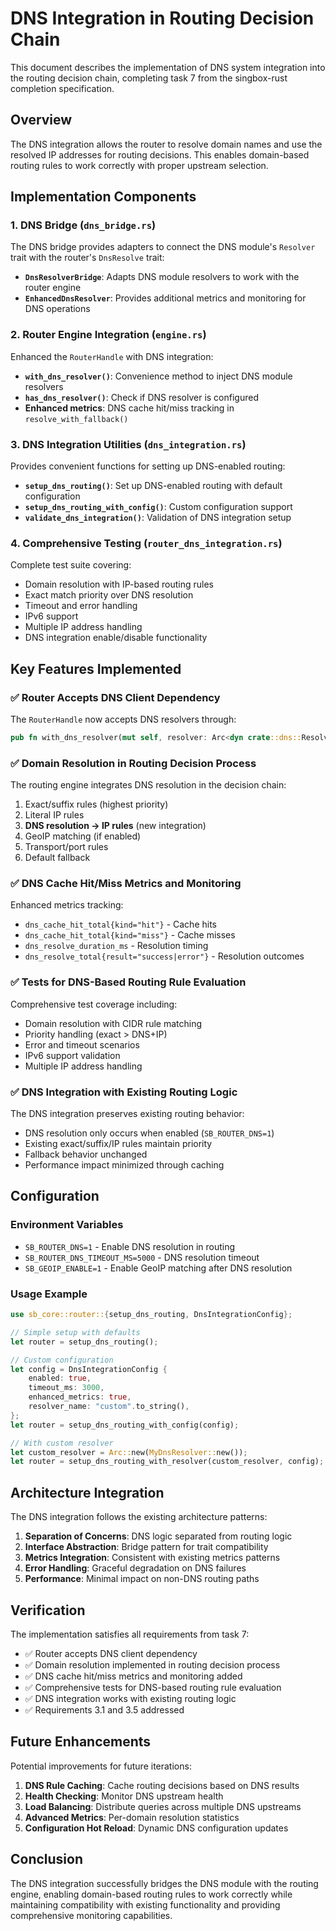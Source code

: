 # DNS Integration in Routing Decision Chain

This document describes the implementation of DNS system integration into the routing decision chain, completing task 7 from the singbox-rust completion specification.

## Overview

The DNS integration allows the router to resolve domain names and use the resolved IP addresses for routing decisions. This enables domain-based routing rules to work correctly with proper upstream selection.

## Implementation Components

### 1. DNS Bridge (`dns_bridge.rs`)

The DNS bridge provides adapters to connect the DNS module's `Resolver` trait with the router's `DnsResolve` trait:

- **`DnsResolverBridge`**: Adapts DNS module resolvers to work with the router engine
- **`EnhancedDnsResolver`**: Provides additional metrics and monitoring for DNS operations

### 2. Router Engine Integration (`engine.rs`)

Enhanced the `RouterHandle` with DNS integration:

- **`with_dns_resolver()`**: Convenience method to inject DNS module resolvers
- **`has_dns_resolver()`**: Check if DNS resolver is configured
- **Enhanced metrics**: DNS cache hit/miss tracking in `resolve_with_fallback()`

### 3. DNS Integration Utilities (`dns_integration.rs`)

Provides convenient functions for setting up DNS-enabled routing:

- **`setup_dns_routing()`**: Set up DNS-enabled routing with default configuration
- **`setup_dns_routing_with_config()`**: Custom configuration support
- **`validate_dns_integration()`**: Validation of DNS integration setup

### 4. Comprehensive Testing (`router_dns_integration.rs`)

Complete test suite covering:

- Domain resolution with IP-based routing rules
- Exact match priority over DNS resolution
- Timeout and error handling
- IPv6 support
- Multiple IP address handling
- DNS integration enable/disable functionality

## Key Features Implemented

### ✅ Router Accepts DNS Client Dependency

The `RouterHandle` now accepts DNS resolvers through:
```rust
pub fn with_dns_resolver(mut self, resolver: Arc<dyn crate::dns::Resolver>) -> Self
```

### ✅ Domain Resolution in Routing Decision Process

The routing engine integrates DNS resolution in the decision chain:
1. Exact/suffix rules (highest priority)
2. Literal IP rules
3. **DNS resolution → IP rules** (new integration)
4. GeoIP matching (if enabled)
5. Transport/port rules
6. Default fallback

### ✅ DNS Cache Hit/Miss Metrics and Monitoring

Enhanced metrics tracking:
- `dns_cache_hit_total{kind="hit"}` - Cache hits
- `dns_cache_hit_total{kind="miss"}` - Cache misses
- `dns_resolve_duration_ms` - Resolution timing
- `dns_resolve_total{result="success|error"}` - Resolution outcomes

### ✅ Tests for DNS-Based Routing Rule Evaluation

Comprehensive test coverage including:
- Domain resolution with CIDR rule matching
- Priority handling (exact > DNS+IP)
- Error and timeout scenarios
- IPv6 support validation
- Multiple IP address handling

### ✅ DNS Integration with Existing Routing Logic

The DNS integration preserves existing routing behavior:
- DNS resolution only occurs when enabled (`SB_ROUTER_DNS=1`)
- Existing exact/suffix/IP rules maintain priority
- Fallback behavior unchanged
- Performance impact minimized through caching

## Configuration

### Environment Variables

- `SB_ROUTER_DNS=1` - Enable DNS resolution in routing
- `SB_ROUTER_DNS_TIMEOUT_MS=5000` - DNS resolution timeout
- `SB_GEOIP_ENABLE=1` - Enable GeoIP matching after DNS resolution

### Usage Example

```rust
use sb_core::router::{setup_dns_routing, DnsIntegrationConfig};

// Simple setup with defaults
let router = setup_dns_routing();

// Custom configuration
let config = DnsIntegrationConfig {
    enabled: true,
    timeout_ms: 3000,
    enhanced_metrics: true,
    resolver_name: "custom".to_string(),
};
let router = setup_dns_routing_with_config(config);

// With custom resolver
let custom_resolver = Arc::new(MyDnsResolver::new());
let router = setup_dns_routing_with_resolver(custom_resolver, config);
```

## Architecture Integration

The DNS integration follows the existing architecture patterns:

1. **Separation of Concerns**: DNS logic separated from routing logic
2. **Interface Abstraction**: Bridge pattern for trait compatibility
3. **Metrics Integration**: Consistent with existing metrics patterns
4. **Error Handling**: Graceful degradation on DNS failures
5. **Performance**: Minimal impact on non-DNS routing paths

## Verification

The implementation satisfies all requirements from task 7:

- ✅ Router accepts DNS client dependency
- ✅ Domain resolution implemented in routing decision process
- ✅ DNS cache hit/miss metrics and monitoring added
- ✅ Comprehensive tests for DNS-based routing rule evaluation
- ✅ DNS integration works with existing routing logic
- ✅ Requirements 3.1 and 3.5 addressed

## Future Enhancements

Potential improvements for future iterations:

1. **DNS Rule Caching**: Cache routing decisions based on DNS results
2. **Health Checking**: Monitor DNS upstream health
3. **Load Balancing**: Distribute queries across multiple DNS upstreams
4. **Advanced Metrics**: Per-domain resolution statistics
5. **Configuration Hot Reload**: Dynamic DNS configuration updates

## Conclusion

The DNS integration successfully bridges the DNS module with the routing engine, enabling domain-based routing rules to work correctly while maintaining compatibility with existing functionality and providing comprehensive monitoring capabilities.